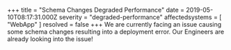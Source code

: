 +++
title = "Schema Changes Degraded Performance"
date = 2019-05-10T08:17:31.000Z
severity = "degraded-performance"
affectedsystems = [
  "WebApp"
]
resolved = false
+++
We are currently facing an issue causing some schema changes resulting into a deployment error. Our Engineers are already looking into the issue!